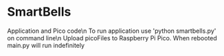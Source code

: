 # SmartBells
Application and Pico code\n
To run application use 'python smartbells.py' on command line\n
Upload picoFiles to Raspberry Pi Pico. When rebooted main.py will run indefinitely
